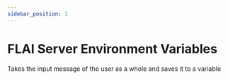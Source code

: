 ```yaml
---
sidebar_position: 1
---
```


# FLAI Server Environment Variables

Takes the input message of the user as a whole and saves it to a variable
